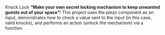 Knock Lock
**“Make your own secret locking mechanism to keep unwanted guests out of your space”**! This project uses the piezo component as an input, demonstrates how to check a value sent to the input (in this case, valid knocks), and performs an action (unlock the mechanism) via a function.
